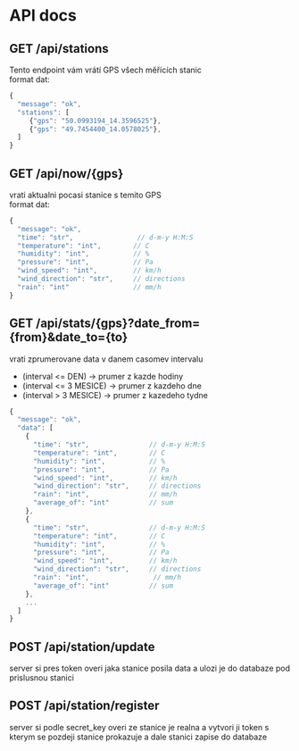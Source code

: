 # API docs

## GET /api/stations
Tento endpoint vám vrátí GPS všech měřících stanic <br>
format dat:
```javascript
{
  "message": "ok",
  "stations": [
     {"gps": "50.0993194_14.3596525"},
     {"gps": "49.7454400_14.0578025"},
  ]
}
```

## GET /api/now/{gps}
vrati aktualni pocasi stanice s temito GPS <br/> 
format dat:
```javascript
{
  "message": "ok",
  "time": "str",                // d-m-y H:M:S
  "temperature": "int",        // C
  "humidity": "int",           // %
  "pressure": "int",           // Pa
  "wind_speed": "int",         // km/h
  "wind_direction": "str",     // directions
  "rain": "int"                // mm/h 
}
```

## GET /api/stats/{gps}?date_from={from}&date_to={to}
vrati zprumerovane data v danem casomev intervalu <br/>
- (interval <= DEN) -> prumer z kazde hodiny 
- (interval <= 3 MESICE) -> prumer z kazdeho dne
- (interval > 3 MESICE) -> prumer z kazedeho tydne

```javascript
{
  "message": "ok", 
  "data": [
    {
      "time": "str",               // d-m-y H:M:S
      "temperature": "int",        // C
      "humidity": "int",           // %
      "pressure": "int",           // Pa
      "wind_speed": "int",         // km/h
      "wind_direction": "str",     // directions
      "rain": "int",               // mm/h
      "average_of": "int"          // sum  
    },
    {
      "time": "str",               // d-m-y H:M:S
      "temperature": "int",        // C
      "humidity": "int",           // %
      "pressure": "int",           // Pa
      "wind_speed": "int",         // km/h
      "wind_direction": "str",     // directions
      "rain": "int",                // mm/h 
      "average_of": "int"          // sum  
    },
    ...
  ]
}
```

## POST /api/station/update
server si pres token overi jaka stanice posila data a ulozi je do databaze pod prislusnou stanici

## POST /api/station/register
server si podle secret_key overi ze stanice je realna a vytvori ji token s kterym se pozdeji stanice prokazuje a dale stanici zapise do databaze

